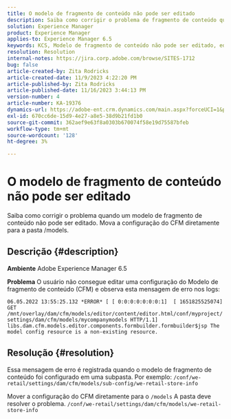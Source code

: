 ```yaml
---
title: O modelo de fragmento de conteúdo não pode ser editado
description: Saiba como corrigir o problema de fragmento de conteúdo quando não é possível editar o modelo de fragmento de conteúdo.
solution: Experience Manager
product: Experience Manager
applies-to: Experience Manager 6.5
keywords: KCS, Modelo de fragmento de conteúdo não pode ser editado, editar, solução de problemas, AEM 6.5, Adobe Experience Manager 6.5, CFM, Modelo de fragmento de conteúdo, configuração, mensagem de erro
resolution: Resolution
internal-notes: https://jira.corp.adobe.com/browse/SITES-1712
bug: false
article-created-by: Zita Rodricks
article-created-date: 11/9/2023 4:22:20 PM
article-published-by: Zita Rodricks
article-published-date: 11/16/2023 3:44:13 PM
version-number: 4
article-number: KA-19376
dynamics-url: https://adobe-ent.crm.dynamics.com/main.aspx?forceUCI=1&pagetype=entityrecord&etn=knowledgearticle&id=c6b3f824-1c7f-ee11-8179-6045bd006295
exl-id: 670cc6de-15d9-4e27-a8e5-38d9b21fd1b0
source-git-commit: 362aef9e63f8a0303b670074f58e19d75587bfeb
workflow-type: tm+mt
source-wordcount: '128'
ht-degree: 3%

---
```


# O modelo de fragmento de conteúdo não pode ser editado


Saiba como corrigir o problema quando um modelo de fragmento de conteúdo não pode ser editado. Mova a configuração do CFM diretamente para a pasta /models.

## Descrição {#description}


<b>Ambiente</b>
Adobe Experience Manager 6.5

<b>Problema</b>
O usuário não consegue editar uma configuração do Modelo de fragmento de conteúdo (CFM) e observa esta mensagem de erro nos logs:

`06.05.2022 13:55:25.132 *ERROR* [ [ 0:0:0:0:0:0:0:1]  [ 1651825525074]  GET /mnt/overlay/dam/cfm/models/editor/content/editor.html/conf/myproject/settings/dam/cfm/models/mycompanymodels HTTP/1.1]  libs.dam.cfm.models.editor.components.formbuilder.formbuilder$jsp The model config resource is a non-existing resource.`


## Resolução {#resolution}


Essa mensagem de erro é registrada quando o modelo de fragmento de conteúdo foi configurado em uma subpasta.
Por exemplo: `/conf/we-retail/settings/dam/cfm/models/sub-config/we-retail-store-info`

Mover a configuração do CFM diretamente para o `/models` A pasta deve resolver o problema.
`/conf/we-retail/settings/dam/cfm/models/we-retail-store-info`
